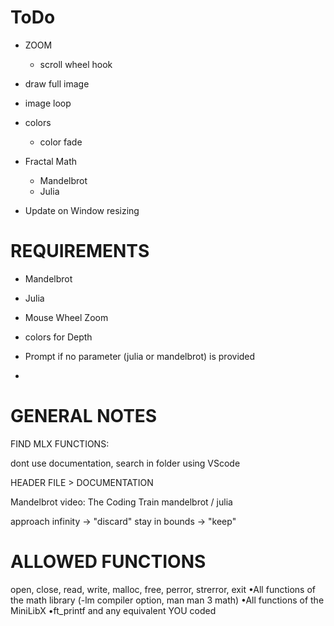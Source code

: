 # ToDo

-   ZOOM

    -   scroll wheel hook

-   draw full image

-   image loop

-   colors

    -   color fade

-   Fractal Math

    -   Mandelbrot
    -   Julia

-   Update on Window resizing

# REQUIREMENTS

-   Mandelbrot

-   Julia

-   Mouse Wheel Zoom

-   colors for Depth

-   Prompt if no parameter (julia or mandelbrot) is provided

-

# GENERAL NOTES

FIND MLX FUNCTIONS:

dont use documentation,
search in folder using VScode

HEADER FILE > DOCUMENTATION

Mandelbrot video:
The Coding Train mandelbrot / julia

approach infinity -> "discard"
stay in bounds -> "keep"

# ALLOWED FUNCTIONS

open, close, read, write,
malloc, free, perror,
strerror, exit
•All functions of the math
library (-lm compiler option,
man man 3 math)
•All functions of the MiniLibX
•ft_printf and any equivalent
YOU coded
